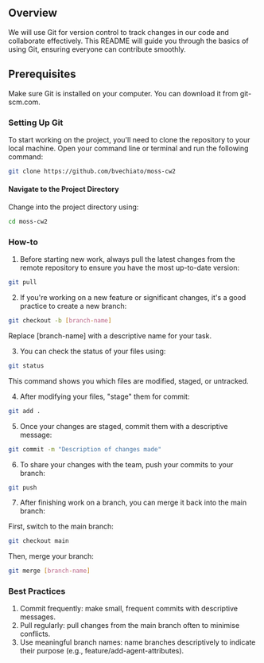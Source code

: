 ## Overview
We will use Git for version control to track changes in our code and collaborate effectively. This README will guide you through the basics of using Git, ensuring everyone can contribute smoothly.

## Prerequisites
Make sure Git is installed on your computer. You can download it from git-scm.com.

### Setting Up Git
To start working on the project, you'll need to clone the repository to your local machine. Open your command line or terminal and run the following command:

```bash
git clone https://github.com/bvechiato/moss-cw2
```
#### Navigate to the Project Directory
Change into the project directory using:

```bash
cd moss-cw2
```

### How-to
1. Before starting new work, always pull the latest changes from the remote repository to ensure you have the most up-to-date version:

```bash
git pull
```
2. If you're working on a new feature or significant changes, it's a good practice to create a new branch:

```bash
git checkout -b [branch-name]
```
Replace [branch-name] with a descriptive name for your task.

3. You can check the status of your files using:

```bash
git status
```
This command shows you which files are modified, staged, or untracked.

4. After modifying your files, "stage" them for commit:

```bash
git add .
```

5. Once your changes are staged, commit them with a descriptive message:

```bash
git commit -m "Description of changes made"
```
6. To share your changes with the team, push your commits to your branch:

```bash
git push
```

7. After finishing work on a branch, you can merge it back into the main branch:

First, switch to the main branch:

```bash
git checkout main
```
Then, merge your branch:

```bash
git merge [branch-name]
```

### Best Practices
1. Commit frequently: make small, frequent commits with descriptive messages.
2. Pull regularly: pull changes from the main branch often to minimise conflicts.
3. Use meaningful branch names: name branches descriptively to indicate their purpose (e.g., feature/add-agent-attributes).